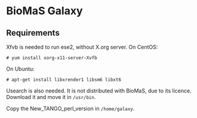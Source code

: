 BioMaS Galaxy
=============

Requirements
------------

Xfvb is needed to run ese2, without X.org server. On CentOS:

```
# yum install xorg-x11-server-Xvfb
```

On Ubuntu:
```
# apt-get install libxrender1 libsm6 libxt6
```

Usearch is also needed. It is not distributed with BioMaS, due to its licence. Download it and move it in `/usr/bin`.

Copy the New_TANGO_perl_version in `/home/galaxy`.
